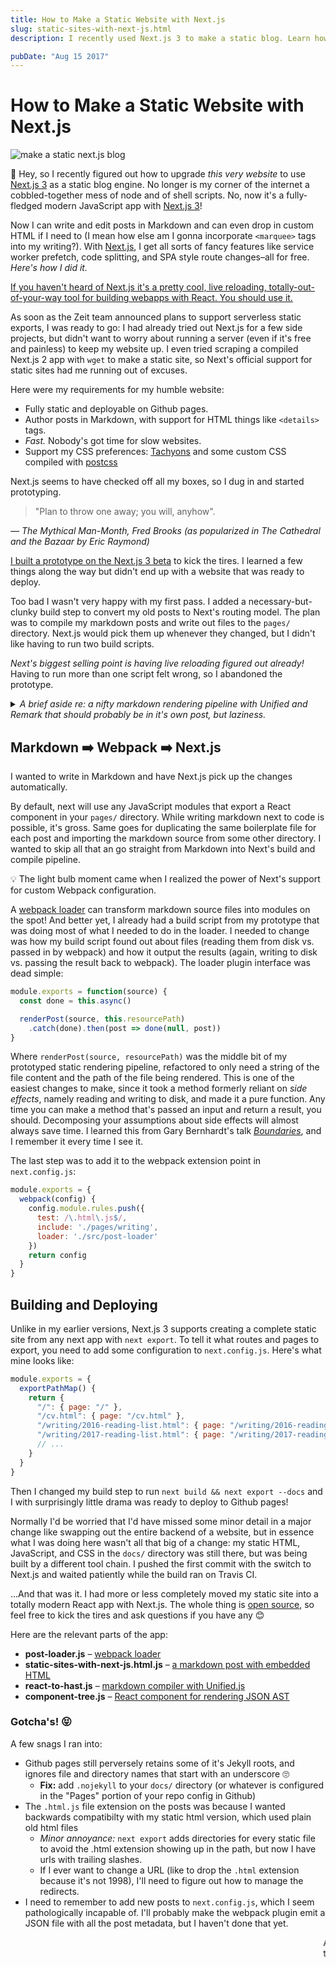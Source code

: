 ```yaml
---
title: How to Make a Static Website with Next.js
slug: static-sites-with-next-js.html
description: I recently used Next.js 3 to make a static blog. Learn how I did it!

pubDate: "Aug 15 2017"
---
```


# How to Make a Static Website with Next.js

![make a static next.js blog](/img/next-blog-1.gif)

👋  Hey, so I recently figured out how to upgrade _this very website_ to use [Next.js 3][next] as a static blog engine. No longer is my corner of the internet a cobbled-together mess of node and of shell scripts. No, now it's a fully-fledged modern JavaScript app with [Next.js 3][next]!

Now I can write and edit posts in Markdown and can even drop in custom HTML if I need to (I mean how else am I gonna incorporate `<marquee>` tags into my writing?). With [Next.js][next], I get all sorts of fancy features like service worker prefetch, code splitting, and SPA style route changes–all for free. _Here's how I did it._

[If you haven't heard of Next.js it's a pretty cool, live reloading, totally-out-of-your-way tool for building webapps with React. You should use it.](https://zeit.co/blog/next3)

As soon as the Zeit team announced plans to support serverless static exports, I was ready to go: I had already tried out Next.js for a few side projects, but didn't want to worry about running a server (even if it's free and painless) to keep my website up. I even tried scraping a compiled Next.js 2 app with `wget` to make a static site, so Next's official support for static sites had me running out of excuses.

Here were my requirements for my humble website:

* Fully static and deployable on Github pages.
* Author posts in Markdown, with support for HTML things like `<details>` tags.
* _Fast._ Nobody's got time for slow websites.
* Support my CSS preferences: [Tachyons](http://tachyons.io/) and some custom CSS compiled with [postcss](http://postcss.org/)

Next.js seems to have checked off all my boxes, so I dug in and started prototyping.

> "Plan to throw one away; you will, anyhow".

<cite>
— <i>The Mythical Man-Month</i>, Fred Brooks (as popularized in <i>The Cathedral and the Bazaar</i> by Eric Raymond)
</cite>

[I built a prototype on the Next.js 3 beta](https://github.com/wookiehangover/wookie-next) to kick the tires. I learned a few things along the way but didn't end up with a website that was ready to deploy.

Too bad I wasn't very happy with my first pass. I added a necessary-but-clunky build step to convert my old posts to Next's routing model. The plan was to compile my markdown posts and write out files to the `pages/` directory. Next.js would pick them up whenever they changed, but I didn't like having to run two build scripts.

*Next's biggest selling point is having live reloading figured out already!* Having to run more than one script felt wrong, so I abandoned the prototype.

<details class="pa4 ba b--rainbows mv4">
<summary>
  <i>A brief aside re: a nifty markdown rendering pipeline with Unified and Remark that should probably be in it's own post, but laziness.</i>
</summary>

> Every good work of software starts by scratching a developer's personal itch.

<cite>
— <i>The Cathedral and the Bazaar</i>, Eric Raymond
</cite>

### 🐰 Rabbit Hole: React from HTML Markdown

One of the itches I _really_ wanted to scratch was the minor annoyance of having to use `__dangerouslySetInnerHtml` to use most off-the-shelf markdown libraries with React. I even made it a bit harder on myself by lazily abusing markdown and sprinkling bits of markup in many of my posts, since most React components that render markdown tend to fall back to _dangerouslySet_ instead of parsing the markdown to generate a valid React component for the entire markdown document. This isn't a new or unsolved problem, so I did some research and ended up geeking out on text processing and abstract syntax trees. Turns out that there are already a bunch of well documented AST parser/compilers that support markdown on npm!

I really didn't want to make clients do any of the parsing work. Even though parsing markdown can be optimized to be fast in modern browsers, making users download additional JavaScript and spend CPU time to convert posts clientside just didn't sit well with me.

I decided that in order to handle all of my posts with their mix of markdown and html, I would use [Unified][unified] to make a rendering pipeline to go from markdown to HTML to a set of React components. There were already unified plugins for everything I wanted to do!

There was even a [ready-made solution for my exact gripe about `__dangerouslySetInnerHtml`](https://github.com/mapbox/remark-react)! Unfortunately, remark-react handles _most_ cases but didn't want to parse the raw HTMl generously sprinkled throughout my posts. Either way, I had found a small ecosystem of node modules that would make short work of lots of text processing problems. Neat!

Here's what the code ended up looking like:

```js
const unified = require('unified')

unified()
  .use(require('remark-parse'), {
    gfm: true,
    footnotes: true
  })
  .use(require('remark-rehype'), {
    allowDangerousHTML: true
  })
  .use(require('rehype-raw'))
  .use(require('rehype-react'))
```

To my surprise and delight, that process pipeline resulted in a totally usable React component! But it still would require some redundant processing on the client since the React component was being generated dynamically from a string of markdown. 

So how do you _cache_ a React component? Like, a whole component, not just the serialization of it's virtual dom. React provides tools to server render components in multiple ways, but you can't easily generate _jsx_ from a dynamically generated components. But there _is_ a technique for dealing with a React as a compile output of an AST, evidenced by [react-rehype](https://github.com/rhysd/rehype-react) at the end of that Unified markdown pipeline.

React has a dead simple API for creating components without JSX in `React.createElement()`. Since it's just plain JavaScript and doesn't require any functions or non-json data structures, it turns out that you can make a JSON structure that represents a set of React components pretty easily. I had run into a use case for this same trick at work, so I put it to use again here: I modified the last step of my Unified pipeline to return JSON instead of a React component. [`rehype-react`](https://github.com/rhysd/rehype-react) made this a cinch, since they allow you to pass a custom method for `createElement`.

```js
remarkPipeline().use(rehypeReact, {
  createElement: (type, props, children) => ({ type, props, children })
})
```

From there, I made a [simple component](https://github.com/wookiehangover/wookiehangover.com/blob/master/src/components/component-tree.js) to transform the result from [`rehype-react`](https://github.com/rhysd/rehype-react) back into a React component:

```jsx
<ComponentTree components={components} />
```

Now I have an pipeline where you can put markdown with crazy embedded HTML in one end, and well-formed _serializable_ React components come out of the other end. With that, I can write out JavaScript files containing valid React components without having to reconstruct any JSX literals from the rehype AST. Either way that's a step that I wanted to be transparent when I was writing posts. Mission accomplished 😎

There are a couple of benefits from going through all that trouble:

* [remark plugins](https://github.com/wooorm/remark/blob/master/doc/plugins.md) can do just about anything. Seriously. I was able to add code highlighting _while I was writing this post_ with 1 npm install, 1 line of JavaScript, and 1 line of CSS!
* Unified's [vfile](https://github.com/vfile/vfile) format makes adding post metadata easy.
* No format lock in. When the wind blows a differnt direction and React falls out of favor, outputting to a different format will be easy.
</details>

## Markdown ➡️ Webpack ➡️ Next.js

I wanted to write in Markdown and have Next.js pick up the changes automatically.

By default, next will use any JavaScript modules that export a React component in your `pages/` directory. While writing markdown next to code is possible, it's gross. Same goes for duplicating the same boilerplate file for each post and importing the markdown source from some other directory. I wanted to skip all that an go straight from Markdown into Next's build and compile pipeline.

💡 The light bulb moment came when I realized the power of Next's support for custom Webpack configuration.

A  [webpack loader](https://webpack.js.org/concepts/loaders/) can transform markdown source files into modules on the spot! And better yet, I already had a build script from my prototype that was doing most of what I needed to do in the loader. I needed to change was how my build script found out about files (reading them from disk vs. passed in by webpack) and how it output the results (again, writing to disk vs. passing the result back to webpack). The loader plugin interface was dead simple:

```js
module.exports = function(source) {
  const done = this.async()

  renderPost(source, this.resourcePath)
    .catch(done).then(post => done(null, post))
}
```

Where `renderPost(source, resourcePath)` was the middle bit of my prototyped static rendering pipeline, refactored to only need a string of the file content and the path of the file being rendered. This is one of the easiest changes to make, since it took a method formerly reliant on _side effects_, namely reading and writing to disk, and made it a pure function. Any time you can make a method that's passed an input and return a result, you should. Decomposing your assumptions about side effects will almost always save time. I learned this from Gary Bernhardt's talk _[Boundaries](https://www.destroyallsoftware.com/talks/boundaries)_, and I remember it every time I see it.

The last step was to add it to the webpack extension point in `next.config.js`:

```js
module.exports = {
  webpack(config) {
    config.module.rules.push({
      test: /\.html\.js$/,
      include: './pages/writing',
      loader: './src/post-loader'
    })
    return config
  }
}
```

## Building and Deploying

Unlike in my earlier versions, Next.js 3 supports creating a complete static site from any next app with `next export`. To tell it what routes and pages to export, you need to add some configuration to `next.config.js`. Here's what mine looks like:

```js
module.exports = {
  exportPathMap() {
    return {
      "/": { page: "/" },
      "/cv.html": { page: "/cv.html" },
      "/writing/2016-reading-list.html": { page: "/writing/2016-reading-list.html" },
      "/writing/2017-reading-list.html": { page: "/writing/2017-reading-list.html" },
      // ...
    }
  }
}
```

Then I changed my build step to run `next build && next export --docs` and I with surprisingly little drama was ready to deploy to Github pages!

Normally I'd be worried that I'd have missed some minor detail in a major change like swapping out the entire backend of a website, but in essence what I was doing here wasn't all that big of a change: my static HTML, JavaScript, and CSS in the `docs/` directory was still there, but was being built by a different tool chain. I pushed the first commit with the switch to Next.js and waited patiently while the build ran on Travis CI.

...And that was it. I had more or less completely moved my static site into a totally modern React app with Next.js. The whole thing is [open source](https://github.com/wookiehangover/wookiehangover.com), so feel free to kick the tires and ask questions if you have any 😊

Here are the relevant parts of the app:

* **post-loader.js** – [webpack loader](https://github.com/wookiehangover/wookiehangover.com/blob/master/src/post-loader.js)
* **static-sites-with-next-js.html.js** – [a markdown post with embedded HTML](https://github.com/wookiehangover/wookiehangover.com/blob/master/pages/writing/static-sites-with-next-js.html.js)
* **react-to-hast.js** – [markdown compiler with Unified.js](https://github.com/wookiehangover/wookiehangover.com/blob/master/src/react-to-hast.js)
* **component-tree.js** – [React component for rendering JSON AST](https://github.com/wookiehangover/wookiehangover.com/blob/master/src/components/component-tree.js)

### Gotcha's! 😝

A few snags I ran into:

* Github pages still perversely retains some of it's Jekyll roots, and ignores file and directory names that start with an underscore 🙄
  * **Fix:** add `.nojekyll` to your `docs/` directory (or whatever is configured in the "Pages" portion of your repo config in Github)
* The `.html.js` file extension on the posts was because I wanted backwards compatibilty with my static html version, which used plain old html files
  * _Minor annoyance:_ `next export` adds directories for every static file to avoid the .html extension showing up in the path, but now I have urls with trailing slashes.
  * If I ever want to change a URL (like to drop the `.html` extension because it's not 1998), I'll need to figure out how to manage the redirects.
* I need to remember to add new posts to `next.config.js`, which I seem pathologically incapable of. I'll probably make the webpack plugin emit a JSON file with all the post metadata, but I haven't done that yet.

<marquee>And here's that `<marquee>` tag to prove I wasn't joking about supporting arbitraty HTML in posts. And thanks [@ddtrejo](https://twitter.com/ddtrejo) for feedback and edits!</marquee>

[unified]: https://unifiedjs.github.io/
[next]: https://github.com/zeit/next.js
